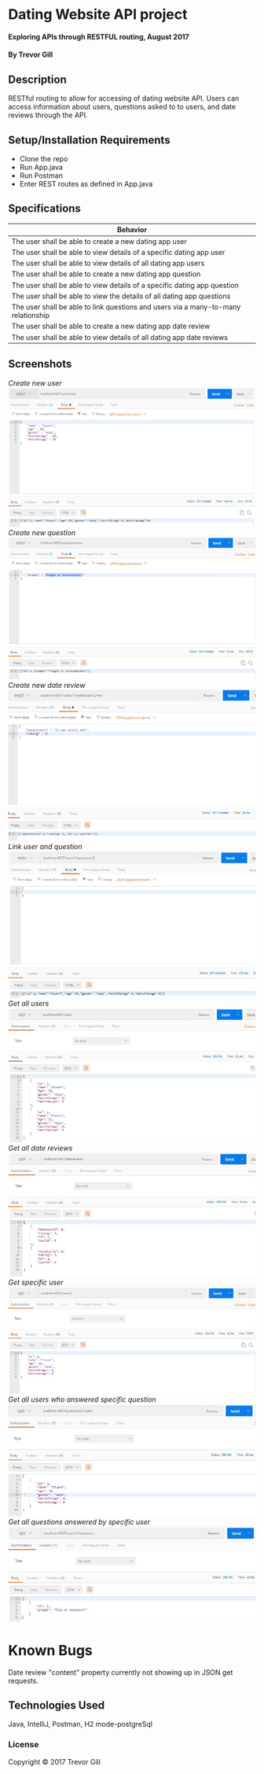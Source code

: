 # Dating Website API project

#### Exploring APIs through RESTFUL routing, August 2017

#### By Trevor Gill

## Description

RESTful routing to allow for accessing of dating website API. Users can access information about users, questions asked to to users, and date reviews through the API.

## Setup/Installation Requirements

* Clone the repo
* Run App.java
* Run Postman
* Enter REST routes as defined in App.java

## Specifications

| Behavior      |
| ------------- |
| The user shall be able to create a new dating app user |
| The user shall be able to view details of a specific dating app user |
| The user shall be able to view details of all dating app users |
| The user shall be able to create a new dating app question |
| The user shall be able to view details of a specific dating app question |
| The user shall be able to view the details of all dating app questions |
| The user shall be able to link questions and users via a many-to-many relationship |
| The user shall be able to create a new dating app date review |
| The user shall be able to view details of all dating app date reviews |

## Screenshots
_Create new user_
![Create new user](images/new-user.jpg)
_Create new question_
![Create new question](images/new-question.JPG)
_Create new date review_
![Create new date review](images/new-date-review.JPG)
_Link user and question_
![Link user and question](images/link-user-and-question.JPG)
_Get all users_
![Get all users](images/get-all-users.JPG)
_Get all date reviews_
![Get all date reviews](images/get-all-date-reviews.JPG)
_Get specific user_
![Get specific user](images/get-specific-user.JPG?)
_Get all users who answered specific question_
![Get all users who answered specific question](images/get-all-users-who-answered-question.JPG)
_Get all questions answered by specific user_
![Get all questions answered by specific user](images/get-all-questions-answered-by-user.JPG)

# Known Bugs

Date review "content" property currently not showing up in JSON get requests.

## Technologies Used

Java, IntelliJ, Postman, H2 mode-postgreSql

### License

Copyright &copy; 2017 Trevor Gill
